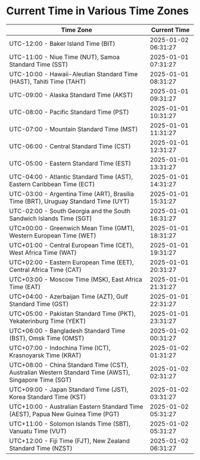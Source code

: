 # Current Time in Various Time Zones

| Time Zone | Current Time |
|-----------|--------------|
| UTC-12:00 - Baker Island Time (BIT) | 2025-01-02 06:31:27 |
| UTC-11:00 - Niue Time (NUT), Samoa Standard Time (SST) | 2025-01-01 07:31:27 |
| UTC-10:00 - Hawaii-Aleutian Standard Time (HAST), Tahiti Time (TAHT) | 2025-01-01 08:31:27 |
| UTC-09:00 - Alaska Standard Time (AKST) | 2025-01-01 09:31:27 |
| UTC-08:00 - Pacific Standard Time (PST) | 2025-01-01 10:31:27 |
| UTC-07:00 - Mountain Standard Time (MST) | 2025-01-01 11:31:27 |
| UTC-06:00 - Central Standard Time (CST) | 2025-01-01 12:31:27 |
| UTC-05:00 - Eastern Standard Time (EST) | 2025-01-01 13:31:27 |
| UTC-04:00 - Atlantic Standard Time (AST), Eastern Caribbean Time (ECT) | 2025-01-01 14:31:27 |
| UTC-03:00 - Argentina Time (ART), Brasília Time (BRT), Uruguay Standard Time (UYT) | 2025-01-01 15:31:27 |
| UTC-02:00 - South Georgia and the South Sandwich Islands Time (SGT) | 2025-01-01 16:31:27 |
| UTC±00:00 - Greenwich Mean Time (GMT), Western European Time (WET) | 2025-01-01 18:31:27 |
| UTC+01:00 - Central European Time (CET), West Africa Time (WAT) | 2025-01-01 19:31:27 |
| UTC+02:00 - Eastern European Time (EET), Central Africa Time (CAT) | 2025-01-01 20:31:27 |
| UTC+03:00 - Moscow Time (MSK), East Africa Time (EAT) | 2025-01-01 21:31:27 |
| UTC+04:00 - Azerbaijan Time (AZT), Gulf Standard Time (GST) | 2025-01-01 22:31:27 |
| UTC+05:00 - Pakistan Standard Time (PKT), Yekaterinburg Time (YEKT) | 2025-01-01 23:31:27 |
| UTC+06:00 - Bangladesh Standard Time (BST), Omsk Time (OMST) | 2025-01-02 00:31:27 |
| UTC+07:00 - Indochina Time (ICT), Krasnoyarsk Time (KRAT) | 2025-01-02 01:31:27 |
| UTC+08:00 - China Standard Time (CST), Australian Western Standard Time (AWST), Singapore Time (SGT) | 2025-01-02 02:31:27 |
| UTC+09:00 - Japan Standard Time (JST), Korea Standard Time (KST) | 2025-01-02 03:31:27 |
| UTC+10:00 - Australian Eastern Standard Time (AEST), Papua New Guinea Time (PGT) | 2025-01-02 05:31:27 |
| UTC+11:00 - Solomon Islands Time (SBT), Vanuatu Time (VUT) | 2025-01-02 05:31:27 |
| UTC+12:00 - Fiji Time (FJT), New Zealand Standard Time (NZST) | 2025-01-02 06:31:27 |
